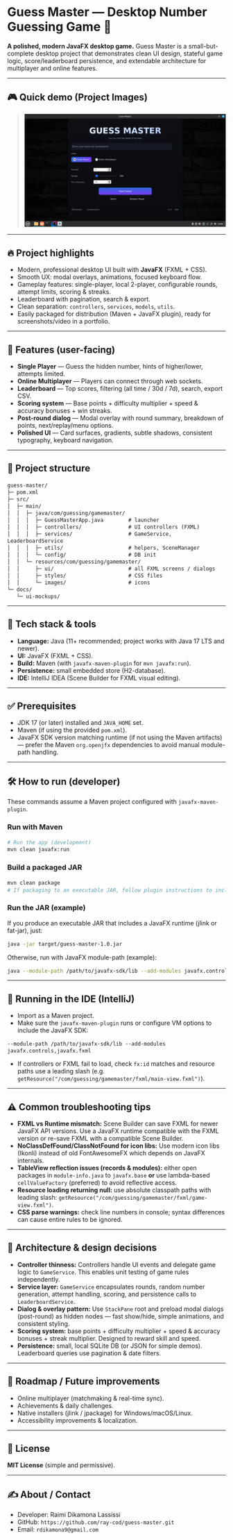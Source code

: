 # Guess Master — Desktop Number Guessing Game 🎯

**A polished, modern JavaFX desktop game.**
Guess Master is a small-but-complete desktop project that demonstrates clean UI design, stateful game logic, score/leaderboard persistence, and extendable architecture for multiplayer and online features.

---

## 🎮 Quick demo (Project Images)

> ![screenshot-placeholder](docs/ui-mockups/main-screen.png)

---

## 🔥 Project highlights

* Modern, professional desktop UI built with **JavaFX** (FXML + CSS).
* Smooth UX: modal overlays, animations, focused keyboard flow.
* Gameplay features: single-player, local 2-player, configurable rounds, attempt limits, scoring & streaks.
* Leaderboard with pagination, search & export.
* Clean separation: `controllers`, `services`, `models`, `utils`.
* Easily packaged for distribution (Maven + JavaFX plugin), ready for screenshots/video in a portfolio.

---

## 🚀 Features (user-facing)

* **Single Player** — Guess the hidden number, hints of higher/lower, attempts limited.
* **Online Multiplayer** — Players can connect through web sockets.
* **Leaderboard** — Top scores, filtering (all time / 30d / 7d), search, export CSV.
* **Scoring system** — Base points + difficulty multiplier + speed & accuracy bonuses + win streaks.
* **Post-round dialog** — Modal overlay with round summary, breakdown of points, next/replay/menu options.
* **Polished UI** — Card surfaces, gradients, subtle shadows, consistent typography, keyboard navigation.

---

## 🧱 Project structure

```
guess-master/
├─ pom.xml
├─ src/
│  ├─ main/
│  │  ├─ java/com/guessing/gamemaster/
│  │  │  ├─ GuessMasterApp.java        # launcher
│  │  │  ├─ controllers/               # UI controllers (FXML)
│  │  │  ├─ services/                  # GameService, LeaderboardService
│  │  │  ├─ utils/                     # helpers, SceneManager
│  │  │  └─ config/                    # DB init
│  │  └─ resources/com/guessing/gamemaster/
│  │     ├─ ui/                        # all FXML screens / dialogs
│  │     ├─ styles/                    # CSS files
│  │     └─ images/                    # icons
└─ docs/
   └─ ui-mockups/
```

---

## 🧰 Tech stack & tools

* **Language:** Java (11+ recommended; project works with Java 17 LTS and newer).
* **UI:** JavaFX (FXML + CSS).
* **Build:** Maven (with `javafx-maven-plugin` for `mvn javafx:run`).
* **Persistence:** small embedded store (H2-database).
* **IDE:** IntelliJ IDEA (Scene Builder for FXML visual editing).

---

## ✅ Prerequisites

* JDK 17 (or later) installed and `JAVA_HOME` set.
* Maven (if using the provided `pom.xml`).
* JavaFX SDK version matching runtime (if not using the Maven artifacts) — prefer the Maven `org.openjfx` dependencies to avoid manual module-path handling.

---

## 🛠️ How to run (developer)

These commands assume a Maven project configured with `javafx-maven-plugin`.

### Run with Maven

```bash
# Run the app (development)
mvn clean javafx:run
```

### Build a packaged JAR

```bash
mvn clean package
# If packaging to an executable JAR, follow plugin instructions to include JavaFX mods
```

### Run the JAR (example)

If you produce an executable JAR that includes a JavaFX runtime (jlink or fat-jar), just:

```bash
java -jar target/guess-master-1.0.jar
```

Otherwise, run with JavaFX module-path (example):

```bash
java --module-path /path/to/javafx-sdk/lib --add-modules javafx.controls,javafx.fxml -jar target/guess-master-1.0.jar
```

---

## 🧩 Running in the IDE (IntelliJ)

* Import as a Maven project.
* Make sure the `javafx-maven-plugin` runs or configure VM options to include the JavaFX SDK:

```
--module-path /path/to/javafx-sdk/lib --add-modules javafx.controls,javafx.fxml
```

* If controllers or FXML fail to load, check `fx:id` matches and resource paths use a leading slash (e.g. `getResource("/com/guessing/gamemaster/fxml/main-view.fxml")`).

---

## ⚠️ Common troubleshooting tips

* **FXML vs Runtime mismatch:** Scene Builder can save FXML for newer JavaFX API versions. Use a JavaFX runtime compatible with the FXML version or re-save FXML with a compatible Scene Builder.
* **NoClassDefFound/ClassNotFound for icon libs:** Use modern icon libs (Ikonli) instead of old FontAwesomeFX which depends on JavaFX internals.
* **TableView reflection issues (records & modules):** either open packages in `module-info.java` to `javafx.base` **or** use lambda-based `cellValueFactory` (preferred) to avoid reflective access.
* **Resource loading returning null:** use absolute classpath paths with leading slash: `getResource("/com/guessing/gamemaster/fxml/game-view.fxml")`.
* **CSS parse warnings:** check line numbers in console; syntax differences can cause entire rules to be ignored.

---

## 📐 Architecture & design decisions

* **Controller thinness:** Controllers handle UI events and delegate game logic to `GameService`. This enables unit testing of game rules independently.
* **Service layer:** `GameService` encapsulates rounds, random number generation, attempt handling, scoring, and persistence calls to `LeaderboardService`.
* **Dialog & overlay pattern:** Use `StackPane` root and preload modal dialogs (post-round) as hidden nodes — fast show/hide, simple animations, and consistent styling.
* **Scoring system:** base points + difficulty multiplier + speed & accuracy bonuses + streak multiplier. Designed to reward skill and speed.
* **Persistence:** small, local SQLite DB (or JSON for simple demos). Leaderboard queries use pagination & date filters.

---

## 🧭 Roadmap / Future improvements

* Online multiplayer (matchmaking & real-time sync).
* Achievements & daily challenges.
* Native installers (jlink / jpackage) for Windows/macOS/Linux.
* Accessibility improvements & localization.

---

## 🧾 License

**MIT License** (simple and permissive).

---

## ✍️ About / Contact

* Developer: Raimi Dikamona Lassissi
* GitHub: `https://github.com/ray-cod/guess-master.git`
* Email: `rdikamona9@gmail.com`

